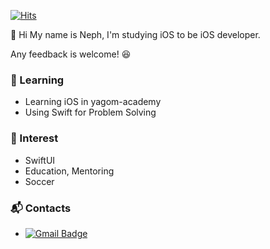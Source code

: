   [![Hits](https://hits.seeyoufarm.com/api/count/incr/badge.svg?url=https%3A%2F%2Fgithub.com%2Fgjbae1212%2Fhit-counter&count_bg=%23A3DDCB&title_bg=%2303506F&icon=leaflet.svg&icon_color=%23A3DDCB&title=Hits%21&edge_flat=true)](https://hits.seeyoufarm.com) 

👋 Hi My name is Neph, I'm studying iOS to be iOS developer. 


Any feedback is welcome! 😆


### 📖 Learning

- Learning iOS in yagom-academy
- Using Swift for Problem Solving

### 🌱 Interest

- SwiftUI
- Education, Mentoring
- Soccer


### 📬 Contacts
 - [![Gmail Badge](https://img.shields.io/badge/Gmail-d14836?style=flat-square&logo=Gmail&logoColor=white&link=mailto:snugyun01@gmail.com)](mailto:neph3779@gmail.com)




<!--
**Neph3779/Neph3779** is a ✨ _special_ ✨ repository because its `README.md` (this file) appears on your GitHub profile.

Here are some ideas to get you started:

- 🔭 I’m currently working on ...
- 🌱 I’m currently learning ...
- 👯 I’m looking to collaborate on ...
- 🤔 I’m looking for help with ...
- 💬 Ask me about ...
- 📫 How to reach me: ...
- 😄 Pronouns: ...
- ⚡ Fun fact: ...
-->

